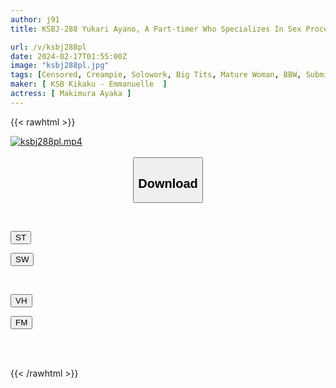 ```yaml
---
author: j91
title: KSBJ-288 Yukari Ayano, A Part-timer Who Specializes In Sex Processing And Comes Looking For Masochistic Training

url: /v/ksbj288pl
date: 2024-02-17T01:55:00Z
image: "ksbj288pl.jpg"
tags: [Censored, Creampie, Solowork, Big Tits, Mature Woman, BBW, Submissive Woman	]
maker: [ KSB Kikaku - Emmanuelle  ]
actress: [ Makimura Ayaka ]
---
```



{{< rawhtml >}}

<div class="video" data-videoid="KygY2P3dAktJOr">
    <a href="javascript:;">
        <img src="/v/ksbj288pl/ksbj288pl.jpg" width="WIDTH" height="HEIGHT" alt="ksbj288pl.mp4" loading="lazy">
    </a>
</div>

<script type="text/javascript" src="https://j91.asia/asset/on-demand-st.js"></script>

<br>
  <link rel="stylesheet" href="https://j91.asia/asset/bs5.css">
  
  <center>
  <button class="btn btn-primary" type="button" data-bs-toggle="collapse" data-bs-target=".multi-collapse" aria-expanded="false" aria-controls="multiCollapseExample1 multiCollapseExample2"><h2>Download</h2></button></center>
</p>
<div class="row">
  <div class="col">
    <div class="collapse multi-collapse" id="multiCollapseExample1">
      <div class="card card-body">
	      	      <br>
<div class="buttons">  
<p><a href="https://streamtape.to/v/KygY2P3dAktJOr" target="_blank"><button class="btn-hover color-3"><i class="fa fa-download"></i> ST</button></a></p>
<p><a href="https://cdnwish.com/zlt82an9fciu" target="_blank"><button class="btn-hover color-2"><i class="fa fa-download"></i> SW</button></a></p></div>
    </div>
  </div>
</div>
  <div class="col">
    <div class="collapse multi-collapse" id="multiCollapseExample2">
      <div class="card card-body">
	      <br>
<div class="buttons">
<p><a href="https://vidhidepro.com/f/tulhkezpmodh"><button class="btn-hover color-9"><i class="fa fa-download"></i> VH</button></a></p>
<p><a href="https://filemoon.sx/d/k1s7bkmn5r0z"><button class="btn-hover color-8"><i class="fa fa-download"></i> FM</button></a></p></div>
<br><br>
      </div>
    </div>
  </div>
</div>

{{< /rawhtml >}}
